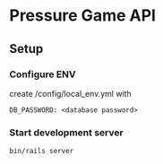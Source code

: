# Pressure Game API

## Setup

### Configure ENV
create /config/local_env.yml with

```
DB_PASSWORD: <database password>
```

### Start development server
`bin/rails server`